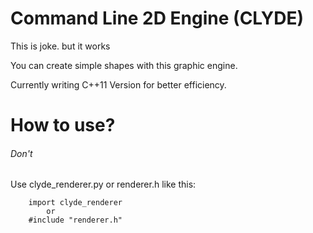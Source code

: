 # Command Line 2D Engine (CLYDE)

This is joke. but it works

You can create simple shapes with this graphic engine.

Currently writing C++11 Version for better efficiency.

# How to use?
###### Don't
Use clyde_renderer.py or renderer.h like this:
    
        import clyde_renderer
            or 
        #include "renderer.h"
